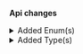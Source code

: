 **Api changes**

<details>
<summary>Added Enum(s)</summary>

- added enum `RenegotiationAddressed` to type `QuoteState`
</details>


<details>
<summary>Added Type(s)</summary>

- added type `CartSetLineItemInventoryModeAction`
- added type `MyCartSetDirectDiscountsAction`
</details>

